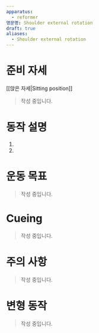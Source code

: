 ```yaml
---
apparatus:
  - reformer
영문명: Shoulder external rotation
draft: true
aliases:
  - Shoulder external rotation
---
```


# 준비 자세

[[앉은 자세|Sitting position]]

> 작성 중입니다.

# 동작 설명

1.
2.

# 운동 목표

> 작성 중입니다.

# Cueing

> 작성 중입니다.

# 주의 사항

> 작성 중입니다.

# 변형 동작

> 작성 중입니다.
